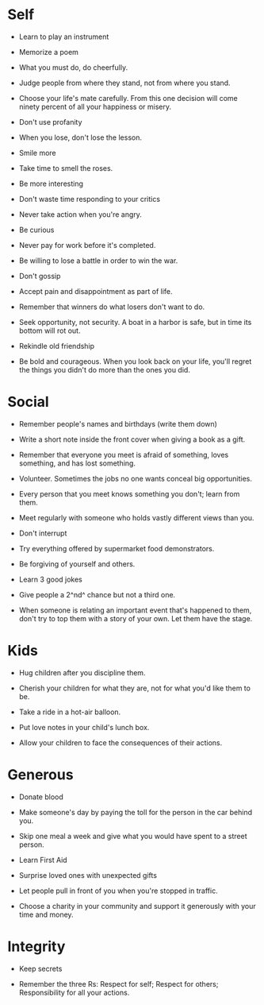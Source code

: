 Self
====

-   Learn to play an instrument

-   Memorize a poem

-   What you must do, do cheerfully.

-   Judge people from where they stand, not from where you stand.

-   Choose your life\'s mate carefully. From this one decision will come
    ninety percent of all your happiness or misery.

-   Don't use profanity

-   When you lose, don\'t lose the lesson.

-   Smile more

-   Take time to smell the roses.

-   Be more interesting

-   Don't waste time responding to your critics

-   Never take action when you\'re angry.

-   Be curious

-   Never pay for work before it\'s completed.

-   Be willing to lose a battle in order to win the war.

-   Don't gossip

-   Accept pain and disappointment as part of life.

-   Remember that winners do what losers don\'t want to do.

-   Seek opportunity, not security. A boat in a harbor is safe, but in
    time its bottom will rot out.

-   Rekindle old friendship

-   Be bold and courageous. When you look back on your life, you\'ll
    regret the things you didn\'t do more than the ones you did.

Social
======

-   Remember people's names and birthdays (write them down)

-   Write a short note inside the front cover when giving a book as a
    gift.

-   Remember that everyone you meet is afraid of something, loves
    something, and has lost something.

-   Volunteer. Sometimes the jobs no one wants conceal big
    opportunities.

-   Every person that you meet knows something you don\'t; learn from
    them.

-   Meet regularly with someone who holds vastly different views than
    you.

-   Don't interrupt

-   Try everything offered by supermarket food demonstrators.

-   Be forgiving of yourself and others.

-   Learn 3 good jokes

-   Give people a 2^nd^ chance but not a third one.

-   When someone is relating an important event that\'s happened to
    them, don\'t try to top them with a story of your own. Let them have
    the stage.

Kids
====

-   Hug children after you discipline them.

-   Cherish your children for what they are, not for what you\'d like
    them to be.

-   Take a ride in a hot-air balloon.

-   Put love notes in your child\'s lunch box.

-   Allow your children to face the consequences of their actions.

Generous
========

-   Donate blood

-   Make someone\'s day by paying the toll for the person in the car
    behind you.

-   Skip one meal a week and give what you would have spent to a street
    person.

-   Learn First Aid

-   Surprise loved ones with unexpected gifts

-   Let people pull in front of you when you\'re stopped in traffic.

-   Choose a charity in your community and support it generously with
    your time and money.

Integrity
=========

-   Keep secrets

-   Remember the three Rs: Respect for self; Respect for others;
    Responsibility for all your actions.
